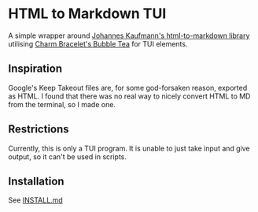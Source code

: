# HTML to Markdown TUI

A simple wrapper around [Johannes Kaufmann's html-to-markdown library](https://github.com/JohannesKaufmann/html-to-markdown) utilising [Charm Bracelet's Bubble Tea](https://github.com/charmbracelet/bubblete) for TUI elements.

## Inspiration

Google's Keep Takeout files are, for some god-forsaken reason, exported as HTML. I found that there was no real way to nicely convert HTML to MD from the terminal, so I made one.

## Restrictions

Currently, this is only a TUI program. It is unable to just take input and give output, so it can't be used in scripts.

## Installation

See [INSTALL.md](./INSTALL.md)
